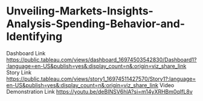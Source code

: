 # Unveiling-Markets-Insights-Analysis-Spending-Behavior-and-Identifying
Dashboard Link https://public.tableau.com/views/dashboard_16974503542830/Dashboard1?:language=en-US&publish=yes&:display_count=n&:origin=viz_share_link
Story Link https://public.tableau.com/views/story1_16974511427570/Story1?:language=en-US&publish=yes&:display_count=n&:origin=viz_share_link
Video Demonstration Link https://youtu.be/deBINSV6hlA?si=m14yXRHBm0qIfL8v
